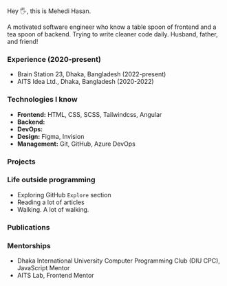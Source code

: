 Hey 🖐️, this is Mehedi Hasan.

A motivated software engineer who know a table spoon of frontend and a tea spoon of backend. Trying to write cleaner code daily. Husband, father, and friend!

### Experience (2020-present)
- Brain Station 23, Dhaka, Bangladesh (2022-present)
- AITS Idea Ltd., Dhaka, Bangladesh (2020-2022)

### Technologies I know
- **Frontend:** HTML, CSS, SCSS, Tailwindcss, Angular
- **Backend:**
- **DevOps:**
- **Design:** Figma, Invision
- **Management:** Git, GitHub, Azure DevOps

### Projects

### Life outside programming
- Exploring GitHub `Explore` section
- Reading a lot of articles
- Walking. A lot of walking.

### Publications

### Mentorships
- Dhaka International University Computer Programming Club (DIU CPC), JavaScript Mentor
- AITS Lab, Frontend Mentor
